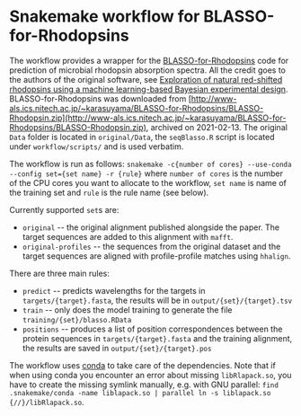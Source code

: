 Snakemake workflow for BLASSO-for-Rhodopsins
============================================

The workflow provides a wrapper for the [BLASSO-for-Rhodopsins](http://www-als.ics.nitech.ac.jp/~karasuyama/BLASSO-for-Rhodopsins/) code for prediction of microbial rhodopsin absorption spectra.
All the credit goes to the authors of the original software, see [Exploration of natural red-shifted rhodopsins using a machine learning-based Bayesian experimental design](https://www.nature.com/articles/s42003-021-01878-9). BLASSO-for-Rhodopsins was downloaded from [http://www-als.ics.nitech.ac.jp/~karasuyama/BLASSO-for-Rhodopsins/BLASSO-Rhodopsin.zip](http://www-als.ics.nitech.ac.jp/~karasuyama/BLASSO-for-Rhodopsins/BLASSO-Rhodopsin.zip), archived on 2021-02-13. The original `Data` folder is located in `original/Data`, the `seqBlasso.R` script is located under `workflow/scripts/` and is used verbatim.

The workflow is run as follows: `snakemake -c{number of cores} --use-conda --config set={set name} -r {rule}` where `number of cores` is the number of the CPU cores you want to allocate to the workflow, `set name` is name of the training set and `rule` is the rule name (see below).

Currently supported `set`s are:

* `original` -- the original alignment published alongside the paper. The target sequences are added to this alignment with `mafft`.
* `original-profiles` -- the sequences from the original dataset and the target sequences are aligned with profile-profile matches using `hhalign`.

There are three main rules:

* `predict` -- predicts wavelengths for the targets in `targets/{target}.fasta`, the results will be in `output/{set}/{target}.tsv`
* `train` -- only does the model training to generate the file `training/{set}/blasso.RData`
* `positions` -- produces a list of position correspondences between the protein sequences in `targets/{target}.fasta` and the training alignment, the results are saved in `output/{set}/{target}.pos`

The workflow uses [conda](https://anaconda.org/anaconda/conda) to take care of the dependencies. Note that if when using conda you encounter an error about missing `libRlapack.so`, you have to create the missing symlink manually, e.g. with GNU parallel: `find .snakemake/conda -name liblapack.so | parallel ln -s liblapack.so {//}/libRlapack.so`.
